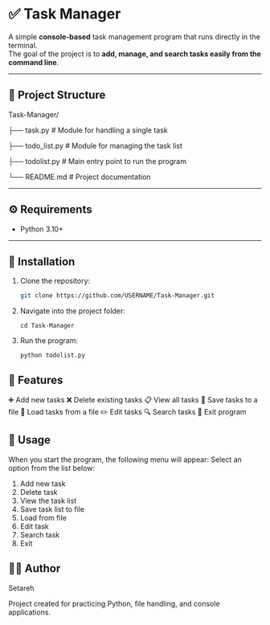 # ✅ Task Manager

A simple **console-based** task management program that runs directly in the terminal.  
The goal of the project is to **add, manage, and search tasks easily from the command line**.

---

## 📂 Project Structure
Task-Manager/

├── task.py # Module for handling a single task

├── todo_list.py # Module for managing the task list

├── todolist.py # Main entry point to run the program

└── README.md # Project documentation

---

## ⚙️ Requirements
- Python 3.10+

---

## 🚀 Installation
1. Clone the repository:
   ```bash
   git clone https://github.com/USERNAME/Task-Manager.git
    ```
2. Navigate into the project folder:
   ```
   cd Task-Manager
   ```
3. Run the program:
   ```
   python todolist.py
   ```
## 📝 Features

➕ Add new tasks
❌ Delete existing tasks
📋 View all tasks
💾 Save tasks to a file
📂 Load tasks from a file
✏️ Edit tasks
🔍 Search tasks
🚪 Exit program

## 📌 Usage

When you start the program, the following menu will appear:
Select an option from the list below: 

1. Add new task
2. Delete task
3. View the task list
4. Save task list to file
5. Load from file
6. Edit task
7. Search task
8. Exit
   
## 👩‍💻 Author

Setareh

Project created for practicing Python, file handling, and console applications.
